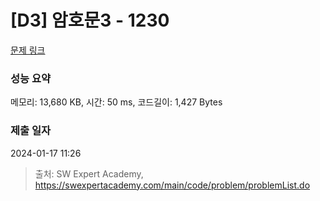 # [D3] 암호문3 - 1230 

[문제 링크](https://swexpertacademy.com/main/code/problem/problemDetail.do?contestProbId=AV14zIwqAHwCFAYD) 

### 성능 요약

메모리: 13,680 KB, 시간: 50 ms, 코드길이: 1,427 Bytes

### 제출 일자

2024-01-17 11:26



> 출처: SW Expert Academy, https://swexpertacademy.com/main/code/problem/problemList.do